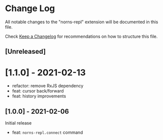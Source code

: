 # Change Log

All notable changes to the "norns-repl" extension will be documented in this file.

Check [Keep a Changelog](http://keepachangelog.com/) for recommendations on how to structure this file.

## [Unreleased]

# [1.1.0] - 2021-02-13

- refactor: remove RxJS dependency
- feat: cursor back/forward
- feat: history improvements

## [1.0.0] - 2021-02-06

Initial release

- feat: `norns-repl.connect` command
